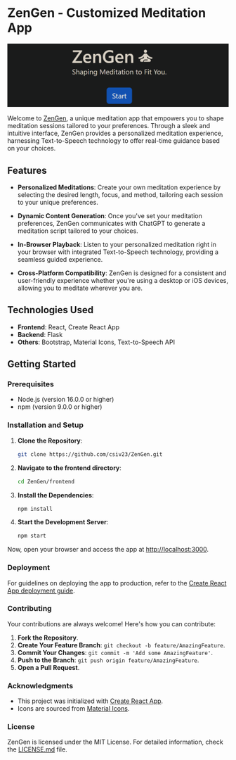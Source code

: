 # ZenGen - Customized Meditation App

![ZenGen App Screenshot](./images/intropage.png)

Welcome to [ZenGen](https://zengen.netlify.app/), a unique meditation app that empowers you to shape meditation sessions tailored to your preferences. Through a sleek and intuitive interface, ZenGen provides a personalized meditation experience, harnessing Text-to-Speech technology to offer real-time guidance based on your choices.

## Features

- **Personalized Meditations**: Create your own meditation experience by selecting the desired length, focus, and method, tailoring each session to your unique preferences.
  
- **Dynamic Content Generation**: Once you've set your meditation preferences, ZenGen communicates with ChatGPT to generate a meditation script tailored to your choices.
  
- **In-Browser Playback**: Listen to your personalized meditation right in your browser with integrated Text-to-Speech technology, providing a seamless guided experience.
  
- **Cross-Platform Compatibility**: ZenGen is designed for a consistent and user-friendly experience whether you're using a desktop or iOS devices, allowing you to meditate wherever you are.


## Technologies Used

- **Frontend**: React, Create React App
- **Backend**: Flask
- **Others**: Bootstrap, Material Icons, Text-to-Speech API

## Getting Started

### Prerequisites

- Node.js (version 16.0.0 or higher) 
- npm (version 9.0.0 or higher)

### Installation and Setup

1. **Clone the Repository**:
    ```bash
    git clone https://github.com/csiv23/ZenGen.git
    ```

2. **Navigate to the frontend directory**:
    ```bash
    cd ZenGen/frontend
    ```

3. **Install the Dependencies**:
    ```bash
    npm install
    ```

4. **Start the Development Server**:
    ```bash
    npm start
    ```

Now, open your browser and access the app at [http://localhost:3000](http://localhost:3000).

### Deployment

For guidelines on deploying the app to production, refer to the [Create React App deployment guide](https://facebook.github.io/create-react-app/docs/deployment).

### Contributing

Your contributions are always welcome! Here's how you can contribute:

1. **Fork the Repository**.
2. **Create Your Feature Branch**: `git checkout -b feature/AmazingFeature`.
3. **Commit Your Changes**: `git commit -m 'Add some AmazingFeature'`.
4. **Push to the Branch**: `git push origin feature/AmazingFeature`.
5. **Open a Pull Request**.

### Acknowledgments

- This project was initialized with [Create React App](https://github.com/facebook/create-react-app).
- Icons are sourced from [Material Icons](https://material.io/resources/icons/).

### License

ZenGen is licensed under the MIT License. For detailed information, check the [LICENSE.md](LICENSE.md) file. 
